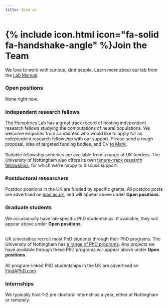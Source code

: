 ```yaml
---
title: Join us
---
```


# {% include icon.html icon="fa-solid fa-handshake-angle" %}Join the Team

We love to work with curious, kind people. Learn more about our lab from the [Lab Manual](https://humphries-lab.github.io/Lab-Manual).

### Open positions
None right now.

### Independent research fellows
The Humphries Lab has a great track record of hosting independent research fellows studying the computations of neural populations. We welcome enquiries from candidates who would like to apply for an independent research fellowship with our support. Please send a rough proposal, idea of targeted funding bodies, and CV [to Mark](members/mark-humphries).
<br>
<br>
Suitable fellowship schemes are available from a range of UK funders. The University of Nottingham also offers its own [tenure-track research fellowships](https://www.nottingham.ac.uk/research/researchwithus/fellowships/nottingham-research.aspx), for which we're happy to discuss support. 

### Postdoctoral researchers
Postdoc positions in the UK are funded by specific grants. All postdoc posts are advertised on [jobs.ac.uk](https://www.jobs.ac.uk/), and will appear above under <b>Open positions</b>.

### Graduate students
We occasionally have lab-specific PhD studentships. If available, they will appear above under <b>Open positions</b>.
<br><br>

UK universities recruit most PhD students through their PhD programs. The University of Nottingham has [a range of PhD programs](https://www.nottingham.ac.uk/doctoral-training-centres/our-centres.aspx). Any projects we have available through these PhD programs will appear above under <b>Open positions</b>.
<br><br>
All program-linked PhD studentships in the UK are advertised on [FindAPhD.com](https://www.findaphd.com/).

### Internships
We typically host 1-2 pre-doctoral internships a year, either at Nottingham or remotely. 

